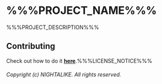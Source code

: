 # %%%PROJECT_NAME%%%

%%%PROJECT_DESCRIPTION%%%

<!-- Stuff goes here -->

## Contributing

Check out how to do it [**here**](%%%CONTRIBUTING_FILE_URL%%%).%%%LICENSE_NOTICE%%%

###### Copyright (c) NIGHTALIKE. All rights reserved.
